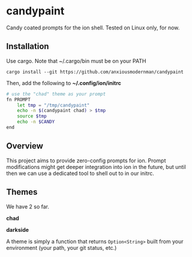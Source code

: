 # candypaint

Candy coated prompts for the ion shell. Tested on Linux only, for now.

## Installation

Use cargo. Note that ~/.cargo/bin must be on your PATH

```
cargo install --git https://github.com/anxiousmodernman/candypaint
```

Then, add the following to **~/.config/ion/initrc**

```sh
# use the "chad" theme as your prompt
fn PROMPT
    let tmp = "/tmp/candypaint"
    echo -n $(candypaint chad) > $tmp
    source $tmp
    echo -n $CANDY
end
```

## Overview

This project aims to provide zero-config prompts for ion. Prompt modifications
might get deeper integration into ion in the future, but until then we can use
a dedicated tool to shell out to in our initrc.

## Themes

We have 2 so far.

**chad**


**darkside**


A theme is simply a function that returns `Option<String>` built from your 
environment (your path, your git status, etc.)

